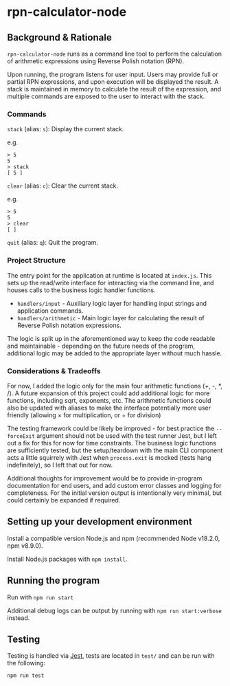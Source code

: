 # rpn-calculator-node

## Background & Rationale

`rpn-calculator-node` runs as a command line tool to perform the calculation of arithmetic expressions using Reverse Polish notation (RPN).

Upon running, the program listens for user input. Users may provide full or partial RPN expressions, and upon execution will be displayed the result. A stack is maintained in memory to calculate the result of the expression, and multiple commands are exposed to the user to interact with the stack.

### Commands

`stack` (alias: `s`): Display the current stack.

e.g.

```
> 5
5
> stack
[ 5 ]
```

`clear` (alias: `c`): Clear the current stack.

e.g.

```
> 5
5
> clear
[ ]
```

`quit` (alias: `q`): Quit the program.

### Project Structure

The entry point for the application at runtime is located at `index.js`. This sets up the read/write interface for interacting via the command line, and houses calls to the business logic handler functions.

- `handlers/input` - Auxiliary logic layer for handling input strings and application commands.
- `handlers/arithmetic` - Main logic layer for calculating the result of Reverse Polish notation expressions.

The logic is split up in the aforementioned way to keep the code readable and maintainable - depending on the future needs of the program, additional logic may be added to the appropriate layer without much hassle.


### Considerations & Tradeoffs

For now, I added the logic only for the main four arithmetic functions (+, -, *, /).
A future expansion of this project could add additional logic for more functions, including sqrt, exponents, etc. The arithmetic functions could also be updated with aliases to make the interface potentially more user friendly (allowing × for multiplication, or ÷ for division)

The testing framework could be likely be improved - for best practice the `--forceExit` argument should not be used with the test runner Jest, but I left out a fix for this for now for time constraints. The business logic functions are sufficiently tested, but the setup/teardown with the main CLI component acts a little squirrely with Jest when `process.exit` is mocked (tests hang indefinitely), so I left that out for now.

Additional thoughts for improvement would be to provide in-program documentation for end users, and add custom error classes and logging for completeness. For the initial version output is intentionally very minimal, but could certainly be expanded if required.

## Setting up your development environment

Install a compatible version Node.js and npm (recommended Node v18.2.0, npm v8.9.0).

Install Node.js packages with `npm install`.

## Running the program

Run with `npm run start`

Additional debug logs can be output by running with `npm run start:verbose` instead.

## Testing

Testing is handled via [Jest](https://www.npmjs.com/package/jest), tests are located in `test/` and can be run with the following:

`npm run test`
